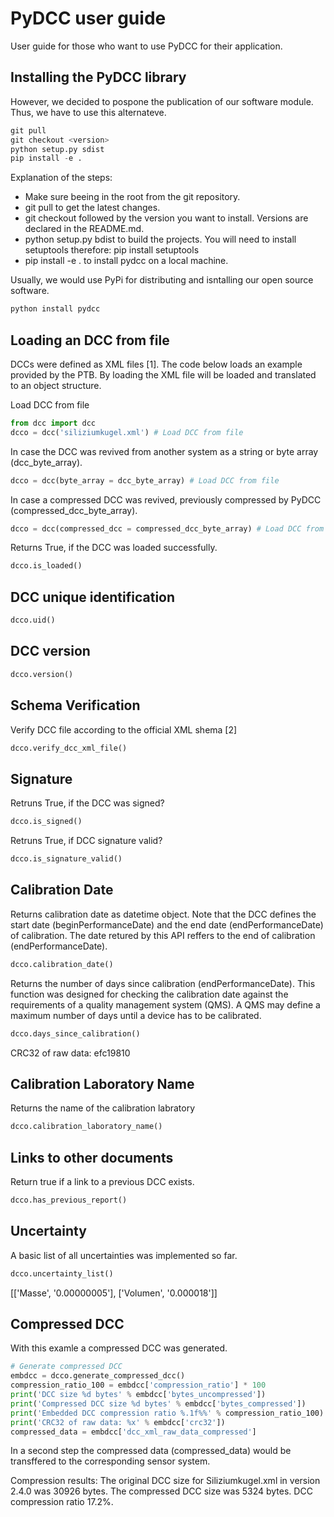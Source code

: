 # PyDCC user guide

User guide for those who want to use PyDCC for their application.

## Installing the PyDCC library

However, we decided to pospone the publication of our software module. Thus, we have to use this alternateve.
```python
git pull
git checkout <version>
python setup.py sdist
pip install -e .
```

Explanation of the steps:
- Make sure beeing in the root from the git repository.
- git pull to get the latest changes.
- git checkout followed by the version you want to install. Versions are declared in the README.md.
- python setup.py bdist to build the projects. You will need to install setuptools therefore: pip install setuptools
- pip install -e . to install pydcc on a local machine.


Usually, we would use PyPi for distributing and isntalling our open source software. 
```python
python install pydcc
```

## Loading an DCC from file

DCCs were defined as XML files [1]. The code below loads an example provided by the PTB. By loading the XML file will be loaded and translated to an object structure.

Load DCC from file
```python
from dcc import dcc
dcco = dcc('siliziumkugel.xml') # Load DCC from file
```

In case the DCC was revived from another system as a string or byte array (dcc_byte_array).
```python
dcco = dcc(byte_array = dcc_byte_array) # Load DCC from file
```

In case a compressed DCC was revived, previously compressed by PyDCC (compressed_dcc_byte_array).
```python
dcco = dcc(compressed_dcc = compressed_dcc_byte_array) # Load DCC from file
```

Returns True, if the DCC was loaded successfully.
```python
dcco.is_loaded()
```

## DCC unique identification

```python
dcco.uid()
```

## DCC version

```python
dcco.version()
```


## Schema Verification

Verify DCC file according to the official XML shema [2] 
```python
dcco.verify_dcc_xml_file()
```

## Signature

Retruns True, if the DCC was signed?
```python
dcco.is_signed()
```

Retruns True, if DCC signature valid?
```python
dcco.is_signature_valid()
```

## Calibration Date

Returns calibration date as datetime object. Note that the DCC defines the start date (beginPerformanceDate) and the end date (endPerformanceDate) of calibration. The date retured by this API reffers to the end of calibration (endPerformanceDate).
```python
dcco.calibration_date()
```

Returns the number of days since calibration (endPerformanceDate). This function was designed for checking the calibration date against the requirements of a quality management system (QMS). A QMS may define a maximum number of days until a device has to be calibrated.
```python
dcco.days_since_calibration()
```


CRC32 of raw data: efc19810


## Calibration Laboratory Name

Returns the name of the calibration labratory
```python
dcco.calibration_laboratory_name()
```


## Links to other documents

Return true if a link to a previous DCC exists.
```python
dcco.has_previous_report()
```



## Uncertainty

A basic list of all uncertainties was implemented so far.
```python
dcco.uncertainty_list()
```

[['Masse', '0.00000005'], ['Volumen', '0.000018']]



## Compressed DCC

With this examle a compressed DCC was generated. 
```python
# Generate compressed DCC
embdcc = dcco.generate_compressed_dcc()   
compression_ratio_100 = embdcc['compression_ratio'] * 100
print('DCC size %d bytes' % embdcc['bytes_uncompressed'])
print('Compressed DCC size %d bytes' % embdcc['bytes_compressed'])
print('Embedded DCC compression ratio %.1f%%' % compression_ratio_100)
print('CRC32 of raw data: %x' % embdcc['crc32'])
compressed_data = embdcc['dcc_xml_raw_data_compressed']
```
In a second step the compressed data (compressed_data) would be transffered to the corresponding sensor system.

Compression results:
The original DCC size for Siliziumkugel.xml in version 2.4.0 was 30926 bytes.
The compressed DCC size was 5324 bytes.
DCC compression ratio 17.2%.

